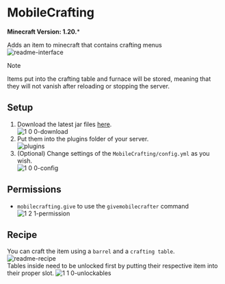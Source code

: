 # MobileCrafting

**Minecraft Version: 1.20.***

Adds an item to minecraft that contains crafting menus\
![readme-interface](https://github.com/user-attachments/assets/623b16d1-a03b-4616-a7ca-48ec75595fff)

> [!NOTE]
> Items put into the crafting table and furnace will be stored, meaning that they will not
> vanish after reloading or stopping the server.

## Setup

1. Download the latest jar files [here](https://github.com/ItsLeMax/MobileCrafting/releases/latest).\
![1 0 0-download](https://github.com/user-attachments/assets/11645133-2b4d-46fc-b694-bb923f463593)
2. Put them into the plugins folder of your server.\
![plugins](https://github.com/user-attachments/assets/914227c9-bf45-4a8e-909d-1af51b914305)
3. (Optional) Change settings of the `MobileCrafting/config.yml` as you wish.\
![1 0 0-config](https://github.com/user-attachments/assets/c6caf0ac-61ff-47b9-879e-71252467d17d)

## Permissions

- `mobilecrafting.give` to use the `givemobilecrafter` command\
![1 2 1-permission](https://github.com/user-attachments/assets/2e286012-e5d3-4611-b8ab-5adf9545732a)

## Recipe

You can craft the item using a `barrel` and a `crafting table`.
![readme-recipe](https://github.com/user-attachments/assets/26276cc7-6ea3-4766-94b7-7f6d74a0509b)\
Tables inside need to be unlocked first by putting their respective item into their proper slot.
![1 1 0-unlockables](https://github.com/user-attachments/assets/d3321259-546c-48d2-abf7-987f60038c41)